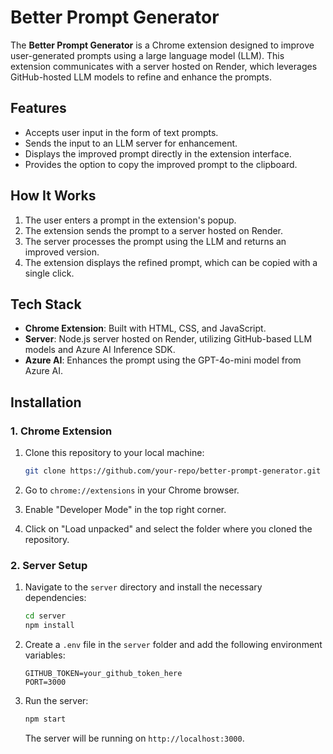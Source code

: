 # Better Prompt Generator

The **Better Prompt Generator** is a Chrome extension designed to improve user-generated prompts using a large language model (LLM). This extension communicates with a server hosted on Render, which leverages GitHub-hosted LLM models to refine and enhance the prompts.

## Features
- Accepts user input in the form of text prompts.
- Sends the input to an LLM server for enhancement.
- Displays the improved prompt directly in the extension interface.
- Provides the option to copy the improved prompt to the clipboard.

## How It Works
1. The user enters a prompt in the extension's popup.
2. The extension sends the prompt to a server hosted on Render.
3. The server processes the prompt using the LLM and returns an improved version.
4. The extension displays the refined prompt, which can be copied with a single click.

## Tech Stack
- **Chrome Extension**: Built with HTML, CSS, and JavaScript.
- **Server**: Node.js server hosted on Render, utilizing GitHub-based LLM models and Azure AI Inference SDK.
- **Azure AI**: Enhances the prompt using the GPT-4o-mini model from Azure AI.

## Installation

### 1. Chrome Extension
1. Clone this repository to your local machine:

    ```bash
    git clone https://github.com/your-repo/better-prompt-generator.git
    ```

2. Go to `chrome://extensions` in your Chrome browser.
3. Enable "Developer Mode" in the top right corner.
4. Click on "Load unpacked" and select the folder where you cloned the repository.

### 2. Server Setup
1. Navigate to the `server` directory and install the necessary dependencies:

    ```bash
    cd server
    npm install
    ```

2. Create a `.env` file in the `server` folder and add the following environment variables:

    ```
    GITHUB_TOKEN=your_github_token_here
    PORT=3000
    ```

3. Run the server:

    ```bash
    npm start
    ```

    The server will be running on `http://localhost:3000`.
